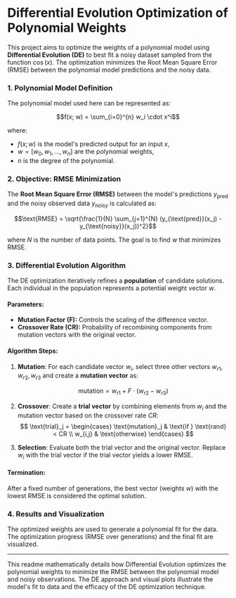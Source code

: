 
# Differential Evolution Optimization of Polynomial Weights

This project aims to optimize the weights of a polynomial model using **Differential Evolution (DE)** to best fit a noisy dataset sampled from the function $\cos(x)$. The optimization minimizes the Root Mean Square Error (RMSE) between the polynomial model predictions and the noisy data.

### 1. **Polynomial Model Definition**

The polynomial model used here can be represented as:


$$f(x; w) = \sum_{i=0}^{n} w_i \cdot x^i$$


where:
- $f(x; w)$ is the model's predicted output for an input $x$,
- $w = [w_0, w_1, \dots, w_n]$ are the polynomial weights,
- $n$ is the degree of the polynomial.

### 2. **Objective: RMSE Minimization**

The **Root Mean Square Error (RMSE)** between the model's predictions $y_{\text{pred}}$ and the noisy observed data $y_{\text{noisy}}$ is calculated as:


$$\text{RMSE} = \sqrt{\frac{1}{N} \sum_{j=1}^{N} (y_{\text{pred}}(x_j) - y_{\text{noisy}}(x_j))^2}$$


where $N$ is the number of data points. The goal is to find $w$ that minimizes RMSE.

### 3. **Differential Evolution Algorithm**

The DE optimization iteratively refines a **population** of candidate solutions. Each individual in the population represents a potential weight vector $w$.

#### Parameters:
- **Mutation Factor (F):** Controls the scaling of the difference vector.
- **Crossover Rate (CR):** Probability of recombining components from mutation vectors with the original vector.

#### Algorithm Steps:

1. **Mutation**: For each candidate vector $w_i$, select three other vectors $w_{r1}, w_{r2}, w_{r3}$ and create a **mutation vector** as:

   
   $$\text{mutation} = w_{r1} + F \cdot (w_{r2} - w_{r3})$$
   

2. **Crossover**: Create a **trial vector** by combining elements from $w_i$ and the mutation vector based on the crossover rate $CR$:
   $$
\text{trial}_j = \begin{cases} 
\text{mutation}_j & \text{if } \text{rand} < CR \\ 
w_{i,j} & \text{otherwise}
\end{cases}
$$



4. **Selection**: Evaluate both the trial vector and the original vector. Replace $w_i$ with the trial vector if the trial vector yields a lower RMSE.

#### Termination:
After a fixed number of generations, the best vector (weights $w$) with the lowest RMSE is considered the optimal solution.

### 4. **Results and Visualization**

The optimized weights are used to generate a polynomial fit for the data. The optimization progress (RMSE over generations) and the final fit are visualized.

---

This readme mathematically details how Differential Evolution optimizes the polynomial weights to minimize the RMSE between the polynomial model and noisy observations. The DE approach and visual plots illustrate the model's fit to data and the efficacy of the DE optimization technique.
